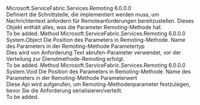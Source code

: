 <Type Name="IServiceRemotingRequestMessageBody" FullName="Microsoft.ServiceFabric.Services.Remoting.V2.IServiceRemotingRequestMessageBody">
  <TypeSignature Language="C#" Value="public interface IServiceRemotingRequestMessageBody" />
  <TypeSignature Language="ILAsm" Value=".class public interface auto ansi abstract IServiceRemotingRequestMessageBody" />
  <TypeSignature Language="DocId" Value="T:Microsoft.ServiceFabric.Services.Remoting.V2.IServiceRemotingRequestMessageBody" />
  <TypeSignature Language="VB.NET" Value="Public Interface IServiceRemotingRequestMessageBody" />
  <TypeSignature Language="F#" Value="type IServiceRemotingRequestMessageBody = interface" />
  <AssemblyInfo>
    <AssemblyName>Microsoft.ServiceFabric.Services.Remoting</AssemblyName>
    <AssemblyVersion>6.0.0.0</AssemblyVersion>
  </AssemblyInfo>
  <Interfaces />
  <Docs>
    <summary>
            Definiert die Schnittstelle, die implementiert werden muss, um Nachrichtentext anfordern für Remoteanforderungen bereitzustellen.
            Dieses Objekt enthält alles, was die Parameter Remoting-Methode hat.
            </summary>
    <remarks>To be added.</remarks>
  </Docs>
  <Members>
    <Member MemberName="GetParameter">
      <MemberSignature Language="C#" Value="public object GetParameter (int position, string parameName, Type paramType);" />
      <MemberSignature Language="ILAsm" Value=".method public hidebysig newslot virtual instance object GetParameter(int32 position, string parameName, class System.Type paramType) cil managed" />
      <MemberSignature Language="DocId" Value="M:Microsoft.ServiceFabric.Services.Remoting.V2.IServiceRemotingRequestMessageBody.GetParameter(System.Int32,System.String,System.Type)" />
      <MemberSignature Language="VB.NET" Value="Public Function GetParameter (position As Integer, parameName As String, paramType As Type) As Object" />
      <MemberSignature Language="F#" Value="abstract member GetParameter : int * string * Type -&gt; obj" Usage="iServiceRemotingRequestMessageBody.GetParameter (position, parameName, paramType)" />
      <MemberType>Method</MemberType>
      <AssemblyInfo>
        <AssemblyName>Microsoft.ServiceFabric.Services.Remoting</AssemblyName>
        <AssemblyVersion>6.0.0.0</AssemblyVersion>
      </AssemblyInfo>
      <ReturnValue>
        <ReturnType>System.Object</ReturnType>
      </ReturnValue>
      <Parameters>
        <Parameter Name="position" Type="System.Int32" />
        <Parameter Name="parameName" Type="System.String" />
        <Parameter Name="paramType" Type="System.Type" />
      </Parameters>
      <Docs>
        <param name="position">Die Position des Parameters in Remoting-Methode.</param>
        <param name="parameName">Name des Parameters in der Remoting-Methode</param>
        <param name="paramType">Parametertyp</param>
        <summary>
            Dies wird von Anforderung Text abrufen-Parameter verwendet, vor der Verteilung zur Dienstmethode-Remoting erfolgt.
            </summary>
        <returns />
        <remarks>To be added.</remarks>
      </Docs>
    </Member>
    <Member MemberName="SetParameter">
      <MemberSignature Language="C#" Value="public void SetParameter (int position, string parameName, object parameter);" />
      <MemberSignature Language="ILAsm" Value=".method public hidebysig newslot virtual instance void SetParameter(int32 position, string parameName, object parameter) cil managed" />
      <MemberSignature Language="DocId" Value="M:Microsoft.ServiceFabric.Services.Remoting.V2.IServiceRemotingRequestMessageBody.SetParameter(System.Int32,System.String,System.Object)" />
      <MemberSignature Language="VB.NET" Value="Public Sub SetParameter (position As Integer, parameName As String, parameter As Object)" />
      <MemberSignature Language="F#" Value="abstract member SetParameter : int * string * obj -&gt; unit" Usage="iServiceRemotingRequestMessageBody.SetParameter (position, parameName, parameter)" />
      <MemberType>Method</MemberType>
      <AssemblyInfo>
        <AssemblyName>Microsoft.ServiceFabric.Services.Remoting</AssemblyName>
        <AssemblyVersion>6.0.0.0</AssemblyVersion>
      </AssemblyInfo>
      <ReturnValue>
        <ReturnType>System.Void</ReturnType>
      </ReturnValue>
      <Parameters>
        <Parameter Name="position" Type="System.Int32" />
        <Parameter Name="parameName" Type="System.String" />
        <Parameter Name="parameter" Type="System.Object" />
      </Parameters>
      <Docs>
        <param name="position">Die Position des Parameters in Remoting-Methode.</param>
        <param name="parameName">Name des Parameters in der Remoting-Methode</param>
        <param name="parameter">Parameterwert</param>
        <summary>
            Diese Api wird aufgerufen, um Remoting-Methodenparameter festzulegen, bevor Sie die Anforderung serialisieren/verteilt.
            </summary>
        <remarks>To be added.</remarks>
      </Docs>
    </Member>
  </Members>
</Type>